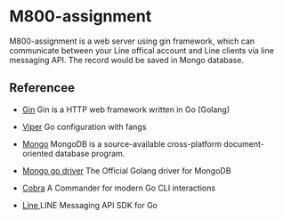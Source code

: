 # M800-assignment
M800-assignment is a web server using gin framework, which can communicate between your Line offical account and Line clients via line messaging API. The record would be saved in Mongo database.



## Referencee

* [Gin](https://github.com/gin-gonic/gin) Gin is a HTTP web framework written in Go (Golang)


* [Viper](https://github.com/spf13/viper) Go configuration with fangs

* [Mongo](https://www.mongodb.com/) MongoDB is a source-available cross-platform document-oriented database program.
* [Mongo go driver](https://github.com/mongodb/mongo-go-driver) The Official Golang driver for MongoDB


* [Cobra](https://github.com/spf13/cobra) A Commander for modern Go CLI interactions

* [Line ](https://github.com/line/line-bot-sdk-go)LINE Messaging API SDK for Go

